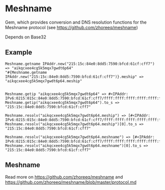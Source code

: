 # Meshname
Gem, which provides conversion and DNS resolution functions for the Meshname protocol (see https://github.com/zhoreeq/meshname)

Depends on Base32

## Example
```
Meshname.getname IPAddr.new("215:15c:84e0:8dd5:7590:bfcd:61cf:cff7") => "aikqcxee4cg5k5mqx7gwdt6p64"
"#{Meshname.getname IPAddr.new("215:15c:84e0:8dd5:7590:bfcd:61cf:cff7")}.meship" => "aikqcxee4cg5k5mqx7gwdt6p64.meship"


Meshname.getip "aikqcxee4cg5k5mqx7gwdt6p64" => #<IPAddr: IPv6:0215:015c:84e0:8dd5:7590:bfcd:61cf:cff7/ffff:ffff:ffff:ffff:ffff:ffff:ffff:ffff>
Meshname.getip("aikqcxee4cg5k5mqx7gwdt6p64").to_s => "215:15c:84e0:8dd5:7590:bfcd:61cf:cff7"

Meshname.resolv("aikqcxee4cg5k5mqx7gwdt6p64.meship") => [#<IPAddr: IPv6:0215:015c:84e0:8dd5:7590:bfcd:61cf:cff7/ffff:ffff:ffff:ffff:ffff:ffff:ffff:ffff>]
Meshname.resolv("aikqcxee4cg5k5mqx7gwdt6p64.meship")[0].to_s => "215:15c:84e0:8dd5:7590:bfcd:61cf:cff7"

Meshname.resolv("aikqcxee4cg5k5mqx7gwdt6p64.meshname") => [#<IPAddr: IPv6:0215:015c:84e0:8dd5:7590:bfcd:61cf:cff7/ffff:ffff:ffff:ffff:ffff:ffff:ffff:ffff>]
Meshname.resolv("aikqcxee4cg5k5mqx7gwdt6p64.meshname")[0].to_s => "215:15c:84e0:8dd5:7590:bfcd:61cf:cff7"
```

## Meshname
Read more on https://github.com/zhoreeq/meshname and https://github.com/zhoreeq/meshname/blob/master/protocol.md
